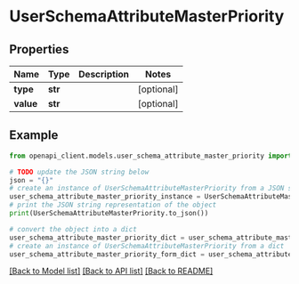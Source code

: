 # UserSchemaAttributeMasterPriority


## Properties

Name | Type | Description | Notes
------------ | ------------- | ------------- | -------------
**type** | **str** |  | [optional] 
**value** | **str** |  | [optional] 

## Example

```python
from openapi_client.models.user_schema_attribute_master_priority import UserSchemaAttributeMasterPriority

# TODO update the JSON string below
json = "{}"
# create an instance of UserSchemaAttributeMasterPriority from a JSON string
user_schema_attribute_master_priority_instance = UserSchemaAttributeMasterPriority.from_json(json)
# print the JSON string representation of the object
print(UserSchemaAttributeMasterPriority.to_json())

# convert the object into a dict
user_schema_attribute_master_priority_dict = user_schema_attribute_master_priority_instance.to_dict()
# create an instance of UserSchemaAttributeMasterPriority from a dict
user_schema_attribute_master_priority_form_dict = user_schema_attribute_master_priority.from_dict(user_schema_attribute_master_priority_dict)
```
[[Back to Model list]](../README.md#documentation-for-models) [[Back to API list]](../README.md#documentation-for-api-endpoints) [[Back to README]](../README.md)


